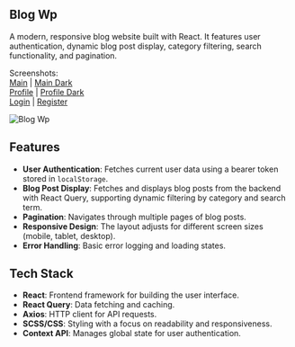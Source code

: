 ## Blog Wp

A modern, responsive blog website built with React. It features user authentication, dynamic blog post display, category filtering, search functionality, and pagination.

Screenshots:    
[Main](https://github.com/DimaWide/02-pet-notify-app-react-wp/blob/main/src/img/main.png) | [Main Dark](https://github.com/DimaWide/02-pet-notify-app-react-wp/blob/main/src/img/main-dark.png)   
[Profile](https://github.com/DimaWide/02-pet-notify-app-react-wp/blob/main/src/img/profile.png) | [Profile Dark](https://github.com/DimaWide/02-pet-notify-app-react-wp/blob/main/src/img/profile-dark.png)   
[Login](https://github.com/DimaWide/02-pet-notify-app-react-wp/blob/main/src/img/login.png) | [Register](https://github.com/DimaWide/02-pet-notify-app-react-wp/blob/main/src/img/register.png)   

![Blog Wp](https://github.com/DimaWide/02-pet-notify-app-react-wp/blob/main/src/img/ui.gif)

## Features

- **User Authentication**: Fetches current user data using a bearer token stored in `localStorage`.
- **Blog Post Display**: Fetches and displays blog posts from the backend with React Query, supporting dynamic filtering by category and search term.
- **Pagination**: Navigates through multiple pages of blog posts.
- **Responsive Design**: The layout adjusts for different screen sizes (mobile, tablet, desktop).
- **Error Handling**: Basic error logging and loading states.

## Tech Stack

- **React**: Frontend framework for building the user interface.
- **React Query**: Data fetching and caching.
- **Axios**: HTTP client for API requests.
- **SCSS/CSS**: Styling with a focus on readability and responsiveness.
- **Context API**: Manages global state for user authentication.

